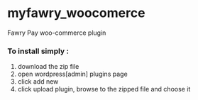 # myfawry_woocomerce
Fawry Pay woo-commerce plugin
### To install simply : 
1. download the zip file 
2. open wordpress[admin] plugins page
3. click add new 
4. click upload plugin, browse to the zipped file and choose it
